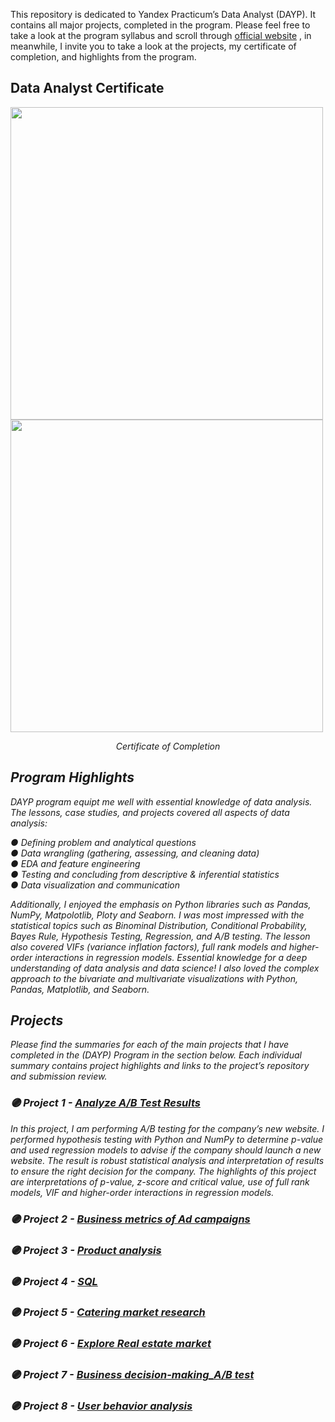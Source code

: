 This repository is dedicated to Yandex Practicum’s Data Analyst (DAYP). It contains all major projects, completed in the program. Please feel free to take a look at the program syllabus and scroll through  <a href="https://practicum.yandex.ru">official website</a> , in meanwhile, I invite you to take a look at the projects, my certificate of completion, and highlights from the program.

## Data Analyst Certificate
<p class="aligncenter">
  <img src="https://user-images.githubusercontent.com/124355797/218448709-422a8fec-e1b1-49d6-9d76-db55972cafb4.png" width="500">
  <img src="https://user-images.githubusercontent.com/124355797/220269678-26da8129-40f0-4fe2-8e4b-2d22f4ab76e8.png" width="500">
</p>

<p align="center"><em>Certificate of Completion<em>
</p>

## Program Highlights

DAYP program equipt me well with essential knowledge of data analysis. The lessons, case studies, and projects covered all aspects of data analysis:

● Defining problem and analytical questions \
● Data wrangling (gathering, assessing, and cleaning data) \
● EDA and feature engineering \
● Testing and concluding from descriptive & inferential statistics \
● Data visualization and communication 

Additionally, I enjoyed the emphasis on Python libraries such as Pandas, NumPy, Matpolotlib, Ploty and Seaborn. I was most impressed with the statistical topics such as Binominal Distribution, Conditional Probability, Bayes Rule, Hypothesis Testing, Regression, and A/B testing. The lesson also covered VIFs (variance inflation factors), full rank models and higher-order interactions in regression models. Essential knowledge for a deep understanding of data analysis and data science! I also loved the complex approach to the bivariate and multivariate visualizations with Python, Pandas, Matplotlib, and Seaborn.

## Projects

Please find the summaries for each of the main projects that I have completed in the (DAYP) Program in the section below. Each individual summary contains project highlights and links to the project’s repository and submission review.

### 🟣 Project 1 - <a href="https://github.com/ZhannaUp/Practicum-Data-Analyst-Program_Portfolio-of-the-Projects/tree/main/Projects/Analyze%20A_B%20Test%20Results">Analyze A/B Test Results</a>
  
  
In this project, I am performing A/B testing for the company’s new website. I performed hypothesis testing with Python and NumPy to determine p-value and used regression models to advise if the company should launch a new website. The result is robust statistical analysis and interpretation of results to ensure the right decision for the company. The highlights of this project are interpretations of p-value, z-score and critical value, use of full rank models, VIF and higher-order interactions in regression models.

### 🟣 Project 2 - <a href="https://github.com/ZhannaUp/Practicum-Data-Analyst-Program_Portfolio-of-the-Projects/tree/main/Projects/Business%20metrics%20of%20Ad%20campaigns">Business metrics of Ad campaigns</a>


### 🟣 Project 3 - <a href="https://github.com/ZhannaUp/Practicum-Data-Analyst-Program_Portfolio-of-the-Projects/tree/main/Projects/Product%20analysis">Product analysis</a>

### 🟣 Project 4 - <a href="https://github.com/ZhannaUp/Practicum-Data-Analyst-Program_Portfolio-of-the-Projects/tree/main/Projects/SQL">SQL</a>

### 🟣 Project 5 - <a href="https://github.com/ZhannaUp/Practicum-Data-Analyst-Program_Portfolio-of-the-Projects/tree/main/Projects/Catering%20Market%20Research">Catering market research</a>

### 🟣 Project 6 - <a href="https://github.com/ZhannaUp/Practicum-Data-Analyst-Program_Portfolio-of-the-Projects/tree/main/Projects/Explore%20Real%20estate%20market">Explore Real estate market</a>

### 🟣 Project 7 - <a href="https://github.com/ZhannaUp/Practicum-Data-Analyst-Program_Portfolio-of-the-Projects/tree/main/Projects/Business%20decision-making_AB_testing">Business decision-making_A/B test</a>
  
### 🟣 Project 8 -  <a href=". ">User behavior analysis</a>
   
